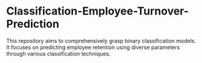 # Classification-Employee-Turnover-Prediction
This repository aims to comprehensively grasp binary classification models. It focuses on predicting employee retention using diverse parameters through various classification techniques.

